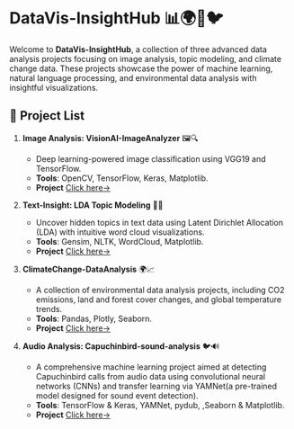 # DataVis-InsightHub 📊🌍📸🐦

Welcome to **DataVis-InsightHub**, a collection of three advanced data analysis projects focusing on image analysis, topic modeling, and climate change data. These projects showcase the power of machine learning, natural language processing, and environmental data analysis with insightful visualizations.

## 📁 Project List

1. **Image Analysis: VisionAI-ImageAnalyzer** 🖼️🔍
   - Deep learning-powered image classification using VGG19 and TensorFlow.
   - **Tools**: OpenCV, TensorFlow, Keras, Matplotlib.
   - **Project** [Click here→](./VisionAI-ImageAnalyzer)

2. **Text-Insight: LDA Topic Modeling** 📝🔎
   - Uncover hidden topics in text data using Latent Dirichlet Allocation (LDA) with intuitive word cloud visualizations.
   - **Tools**: Gensim, NLTK, WordCloud, Matplotlib.
   - **Project** [Click here→](./LDA-Topic-Modeling)

3. **ClimateChange-DataAnalysis** 🌍📈
   - A collection of environmental data analysis projects, including CO2 emissions, land and forest cover changes, and global temperature trends.
   - **Tools**: Pandas, Plotly, Seaborn.
   - **Project** [Click here→](./ClimateChange-DataAnalysis)
     
4. **Audio Analysis: Capuchinbird-sound-analysis** 🐦🔊
   - A comprehensive machine learning project aimed at detecting Capuchinbird calls from audio data using convolutional neural networks (CNNs) and transfer learning via YAMNet(a pre-trained model designed for sound event detection).
   - **Tools**:
TensorFlow & Keras,
YAMNet,
pydub,
,Seaborn & Matplotlib.
   - **Project** [Click here→](./capuchinbird-sound-analysis)

